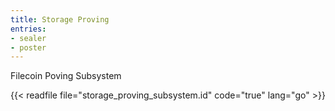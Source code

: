 ```yaml
---
title: Storage Proving
entries:
- sealer
- poster
---
```


Filecoin Poving Subsystem

{{< readfile file="storage_proving_subsystem.id" code="true" lang="go" >}}

